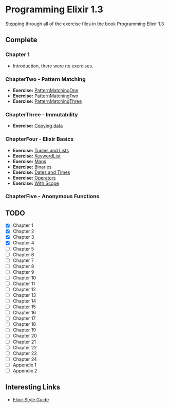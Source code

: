 # Programming Elixir 1.3

Stepping through all of the exercise files in the book Programming Elixir 1.3


## Complete
### Chapter 1
  * Introduction, there were no exercises.
  
### ChapterTwo - Pattern Matching
  
  * **Exercise:** [PatternMatchingOne](lib/chapterTwo/PatternMatchingOne.ex)
  * **Exercise:** [PatternMatchingTwo](lib/chapterTwo/PatternMatchingTwo.ex)
  * **Exercise:** [PatternMatchingThree](lib/chapterTwo/PatternMatchingThree.ex)
  
### ChapterThree - Immutability 
  
  * **Exercise:** [Copying data](lib/chapterThree/CopyingData.ex)

### ChapterFour - Elixir Basics
  
  * **Exercise:** [Tuples and Lists](lib/chapterFour/TuplesAndLists.ex)
  * **Exercise:** [KeywordList](lib/chapterFour/KeywordList.ex)
  * **Exercise:** [Maps](lib/chapterFour/Maps.ex)
  * **Exercise:** [Binaries](lib/chapterFour/Binaries.ex)
  * **Exercise:** [Dates and Times](lib/chapterFour/DatesAndTimes.ex)
  * **Exercise:** [Operators](test/chapterFour/Operators_test.exs)
  * **Exercise:** [With Scope](lib/chapterFour/WithScope.ex)
  
### ChapterFive - Anonymous Functions
  
  <!-- * **Exercise:** [Anonymous Functions](lib/chapterFive/AnonymousFunctions.ex) -->
  <!-- * **Exercise:** [Functions and Pattern Matching](lib/chapterFive/FunctionsAndPatternMatching.ex) -->
  <!-- * **Exercise:** [One Function, Multiple Bodies](lib/chapterFive/OneFunctionMultipleBodies.ex) -->
  <!-- * **Exercise:** [Functions can Return Functions](lib/chapterFive/FunctionsCanReturnFunctions.ex) -->
  <!-- * **Exercise:** [Passing Functions as arguments](lib/chapterFive/PassinglkmFunctionsAsArguments.ex) -->
  
  
## TODO
- [x] Chapter 1
- [x] Chapter 2 
- [x] Chapter 3
- [x] Chapter 4
- [ ] Chapter 5
- [ ] Chapter 6
- [ ] Chapter 7
- [ ] Chapter 8
- [ ] Chapter 9
- [ ] Chapter 10
- [ ] Chapter 11
- [ ] Chapter 12
- [ ] Chapter 13
- [ ] Chapter 14
- [ ] Chapter 15
- [ ] Chapter 16
- [ ] Chapter 17
- [ ] Chapter 18
- [ ] Chapter 19
- [ ] Chapter 20
- [ ] Chapter 21
- [ ] Chapter 22
- [ ] Chapter 23
- [ ] Chapter 24
- [ ] Appendix 1
- [ ] Appendix 2

## Interesting Links
* [Elixir Style Guide](https://github.com/christopheradams/elixir_style_guide)
